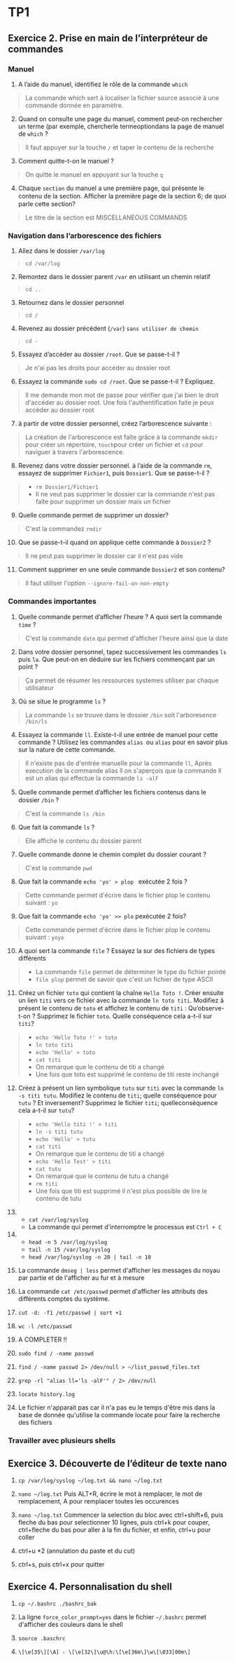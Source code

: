 # TP1

## Exercice 2. Prise en main de l’interpréteur de commandes

### Manuel
1. A l’aide du manuel, identifiez le rôle de la commande `which`

> La commande which sert à localiser la fichier source associé à une commande donnée en paramètre.

2. Quand on consulte une page du manuel, comment peut-on rechercher un terme (par exemple, chercherle termeoptiondans la page de manuel de `which` ? 

> Il faut appuyer sur la touche `/` et taper le contenu de la recherche

3. Comment quitte-t-on le manuel ? 

> On quitte le manuel en appuyant sur la touche `q`

4. Chaque `section` du manuel a une première page, qui présente le contenu de la section. Aﬀicher la première page de la section 6; de quoi parle cette section? 

> Le titre de la section est MISCELLANEOUS COMMANDS

### Navigation dans l’arborescence des fichiers

1. Allez dans le dossier `/var/log` 

> `cd /var/log`

2. Remontez dans le dossier parent `/var` en utilisant un chemin relatif 

> `cd ..`

3. Retournez dans le dossier personnel 

> `cd /`

4. Revenez au dossier précédent (`/var`) `sans utiliser de chemin` 

> `cd -`

5. Essayez d’accéder au dossier `/root`. Que se passe-t-il ? 

> Je n'ai pas les droits pour accéder au dossier root

6. Essayez la commande `sudo cd /root`. Que se passe-t-il ? Expliquez.

> Il me demande mon mot de passe pour vérifier que j'ai bien le droit d'accéder au dossier root. Une fois l'authentification faite je peux accéder au dossier root

7. à partir de votre dossier personnel, créez l’arborescence suivante : 



> La création de l'arborescence est faîte grâce à la commande `mkdir` pour créer un répertoire, `touch`pour créer un fichier et `cd` pour naviguer à travers l'arborescence.

8. Revenez dans votre dossier personnel. à l’aide de la commande `rm`, essayez de supprimer `Fichier1`, puis `Dossier1`. Que se passe-t-il ?

>  - `rm Dossier1/Fichier1`
>  - Il ne veut pas supprimer le dossier car la commande n'est pas faîte pour supprimer un dossier mais un fichier

9. Quelle commande permet de supprimer un dossier?

> C'est la commandez `rmdir`

10. Que se passe-t-il quand on applique cette commande à `Dossier2` ?

> Il ne peut pas supprimer le dossier car il n'est pas vide

11. Comment supprimer en une seule commande `Dossier2` et son contenu?

> Il faut utiliser l'option `--ignore-fail-on-non-empty`

### Commandes importantes

1. Quelle commande permet d’aﬀicher l’heure ? A quoi sert la commande `time` ? 

> C'est la commande `date` qui permet d'afficher l'heure ainsi que la date

2. Dans votre dossier personnel, tapez successivement les commandes `ls` puis `la`. Que peut-on en déduire sur les fichiers commençant par un point ?

> Ça permet de résumer les ressources systemes utiliser par chaque utilisateur

3. Où se situe le programme `ls` ? 

> La commande `ls` se trouve dans le dossier `/bin` soit l'arboresence `/bin/ls`

4. Essayez la commande `ll`. Existe-t-il une entrée de manuel pour cette commande ? Utilisez les commandes `alias `ou `alias` pour en savoir plus sur la nature de cette commande. 

> Il n'existe pas de d'entrée manuelle pour la commande `ll`, Après execution de la commande alias ll on s'aperçois que la commande ll est un alias qui effectue la commande `ls -alF`

5. Quelle commande permet d’aﬀicher les fichiers contenus dans le dossier `/bin` ? 

> C'est la commande `ls /bin`

6. Que fait la commande `ls` ? 

> Elle affiche le contenu du dossier parent

7. Quelle commande donne le chemin complet du dossier courant ? 

> C'est la commande `pwd`

8. Que fait la commande `echo 'yo' > plop ` exécutée 2 fois ? 

> Cette commande permet d'écrire dans le fichier plop le contenu suivant : `yo`

9. Que fait la commande `echo 'yo' >> plo` pexécutée 2 fois? 

> Cette commande permet d'écrire dans le fichier plop le contenu suivant : `yoyo`

10. A quoi sert la commande `file` ? Essayez la sur des fichiers de types différents

> - La commande `file` permet de déterminer le type du fichier pointé
> - `file plop` permet de savoir que c'est un fichier de type ASCII

11. Créez un fichier `toto` qui contient la chaîne `Hello Toto !`. Créer ensuite un lien `titi` vers ce fichier avec la commande `ln toto titi`. Modifiez à présent le contenu de `toto` et aﬀichez le contenu de `titi` : Qu’observe-t-on ? Supprimez le fichier `toto`. Quelle conséquence cela a-t-il sur `titi`?

>- `echo 'Hello Toto !' > toto`
>- `ln toto titi`
>- `echo 'Hello' > toto`
>- `cat titi`
>- On remarque que le contenu de titi a changé
>- Une fois que toto est supprimé le contenu de titi reste inchangé

12. Créez à présent un lien symbolique `tutu` sur `titi` avec la commande `ln -s titi tutu`. Modifiez le contenu de `titi`; quelle conséquence pour `tutu` ? Et inversement? Supprimez le fichier `titi`; quelleconséquence cela a-t-il sur `tutu`? 

>- `echo 'Hello titi !' > titi`
>- `ln -s titi tutu`
>- `echo 'Hello' > tutu`
>- `cat titi`
>- On remarque que le contenu de titi a changé
>- `echo 'Hello Test' > titi`
>- `cat tutu`
>- On remarque que le contenu de tutu a changé
>- `rm titi`
>- Une fois que titi est supprimé il n'est plus possible de lire le contenu de tutu

13. - `cat /var/log/syslog`
    - La commande qui permet d'interromptre le processus est `Ctrl + C`

14. - `head -n 5 /var/log/syslog`
    - `tail -n 15 /var/log/syslog`
    - `head /var/log/syslog -n 20 | tail -n 10`

15. La commande `dmseg | less` permet d'afficher les messages du noyau par partie et de l'afficher au fur et à mesure

16. La commande `cat /etc/passwd` permet d'afficher les attributs des différents comptes du système.

17. `cut -d: -f1 /etc/passwd | sort +1`

18. `wc -l /etc/passwd`

19. A COMPLETER !!

20. `sudo find / -name passwd`

21. `find / -name passwd 2> /dev/null > ~/list_passwd_files.txt`

22. `grep -rl "alias ll='ls -alF'" / 2> /dev/null`

23. `locate history.log`

24. Le fichier n'apparait pas car il n'a pas eu le temps d'être mis dans la base de donnée qu'utilise la commande locate pour faire la recherche des fichiers

### Travailler avec plusieurs shells

## Exercice 3. Découverte de l’éditeur de texte nano

1. `cp /var/log/syslog ~/log.txt && nano ~/log.txt`

2. `nano ~/log.txt`
    Puis ALT+R, écrire le mot à remplacer, le mot de remplacement, A pour remplacer toutes les occurences

3. `nano ~/log.txt`
    Commencer la selection du bloc avec ctrl+shift+6, puis fleche du bas pour selectionner 10 lignes, puis ctrl+k pour couper, ctrl+fleche du bas pour aller à la fin du fichier, et enfin, ctrl+u pour coller

4.  ctrl+u *2 (annulation du paste et du cut)

5.  ctrl+s, puis ctrl+x pour quitter

## Exercice 4. Personnalisation du shell

1) `cp ~/.bashrc ./bashrc_bak`

2) La ligne `force_color_prompt=yes` dans le fichier `~/.bashrc` permet d'afficher des couleurs dans le shell

3) `source .baschrc`

4) `\[\e[35\][\A] - \[\e[32\]\u@\h:\[\e[36m\]\w\[\033[00m\]`
